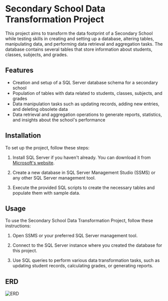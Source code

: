 # Secondary School Data Transformation Project

This project aims to transform the data footprint of a Secondary School while testing skills in creating and setting up a database, altering tables, manipulating data, and performing data retrieval and aggregation tasks. The database contains several tables that store information about students, classes, subjects, and grades.

## Features

- Creation and setup of a SQL Server database schema for a secondary school
- Population of tables with data related to students, classes, subjects, and grades
- Data manipulation tasks such as updating records, adding new entries, and deleting obsolete data
- Data retrieval and aggregation operations to generate reports, statistics, and insights about the school's performance

## Installation

To set up the project, follow these steps:

1. Install SQL Server if you haven't already. You can download it from [Microsoft's website](https://www.microsoft.com/en-us/sql-server/sql-server-downloads).

2. Create a new database in SQL Server Management Studio (SSMS) or any other SQL Server management tool.

3. Execute the provided SQL scripts to create the necessary tables and populate them with sample data.

## Usage

To use the Secondary School Data Transformation Project, follow these instructions:

1. Open SSMS or your preferred SQL Server management tool.

2. Connect to the SQL Server instance where you created the database for this project.

3. Use SQL queries to perform various data transformation tasks, such as updating student records, calculating grades, or generating reports.

## ERD

![ERD](https://github.com/Kejimi-data/SchoolDatabaseMgt/assets/132764633/f23c9bc1-dea9-41a3-971e-566c88b24673)

